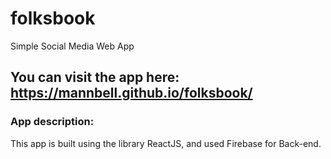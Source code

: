 # folksbook
Simple Social Media Web App

## You can visit the app here: https://mannbell.github.io/folksbook/

### App description:
This app is built using the library ReactJS, and used Firebase for Back-end.
